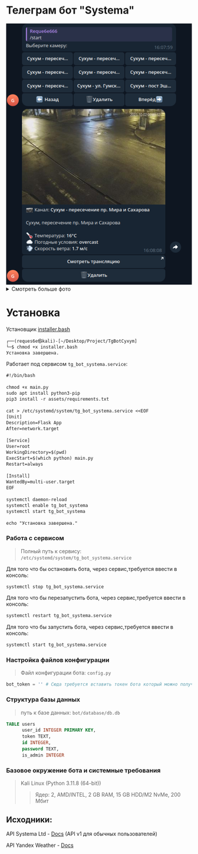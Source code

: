 # Телеграм бот "Systema"

<img src='assets/imgs/camera_1.png'>
<details>
  <summary>Смотреть больше фото</summary>
  <img src='assets/imgs/pay-list.png'>
  <img src='assets/imgs/pay_create.png'>
  <img src='assets/imgs/pay_out.png'>
  <img src='assets/imgs/user_profile.png'>
  <img src='assets/imgs/admin_panel.png'>
</details>

# Установка
Установщик [installer.bash](https://github.com/reques6e/TgBotSystemaLtd/blob/main/installer.bash)
```
┌──(reques6e㉿kali)-[~/Desktop/Project/TgBotCyxym]
└─$ chmod +x installer.bash
Установка завершена.
```
Работает под сервисом `tg_bot_systema.service`:
```
#!/bin/bash

chmod +x main.py
sudo apt install python3-pip
pip3 install -r assets/requirements.txt

cat > /etc/systemd/system/tg_bot_systema.service <<EOF
[Unit]
Description=Flask App
After=network.target

[Service]
User=root
WorkingDirectory=$(pwd)
ExecStart=$(which python) main.py
Restart=always

[Install]
WantedBy=multi-user.target
EOF

systemctl daemon-reload
systemctl enable tg_bot_systema
systemctl start tg_bot_systema

echo "Установка завершена."

```

### Работа с сервисом
> Полный путь к сервису: `/etc/systemd/system/tg_bot_systema.service`

Для того что бы остановить бота, через сервис,требуется ввести в консоль:
```sh
systemctl stop tg_bot_systema.service
```
Для того что бы перезапустить бота, через сервис,требуется ввести в консоль:
```sh
systemctl restart tg_bot_systema.service
```
Для того что бы запустить бота, через сервис,требуется ввести в консоль:
```sh
systemctl start tg_bot_systema.service
```

### Настройка файлов конфигурации
> Файл конфигурации бота: `config.py`
```python
bot_token = '' # Сюда требуется вставить токен бота который можно получить у https://t.me/BotFather, подробная инструкция: https://developers.sber.ru/help/salutebot/telegram-integration
```

### Структура базы данных
> путь к базе данных: `bot/database/db.db`
```sql
TABLE users
      user_id INTEGER PRIMARY KEY,
      token TEXT,
      id INTEGER,
      password TEXT,
      is_admin INTEGER
```

### Базовое окружение бота и системные требования
> Kali Linux (Python 3.11.8 (64-bit))
>> Ядер: 2, AMD/INTEL, 2 GB RAM, 15 GB HDD/M2 NvMe, 200 Мбит

## Исходники:

API Systema Ltd - [Docs](https://github.com/reques6e/SystemUtilis/blob/main/API.md) (API v1 для обычных пользователей)

API Yandex Weather - [Docs](https://yandex.ru/dev/weather/doc/ru/concepts/forecast-rest#req-example)
